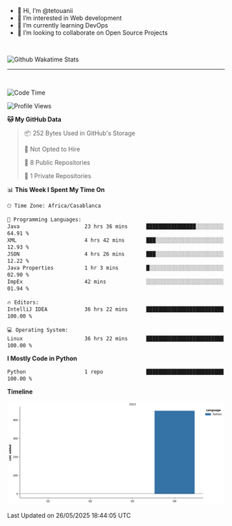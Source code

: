 - 👋 Hi, I’m @tetouanii
- 👀 I’m interested in Web development
- 🌱 I’m currently learning DevOps
- 💞️ I’m looking to collaborate on Open Source Projects

<br/>


![Github Wakatime Stats](https://github-readme-stats.vercel.app/api/wakatime/?username=@walidbosso&layout=compact&&theme=default&link="https://www.github.com/USERNAME/") 

--- 

<br/>


  
<!--START_SECTION:waka-->
![Code Time](http://img.shields.io/badge/Code%20Time-468%20hrs-blue)

![Profile Views](http://img.shields.io/badge/Profile%20Views-0-blue)

**🐱 My GitHub Data** 

> 📦 252 Bytes Used in GitHub's Storage 
 > 
> 🚫 Not Opted to Hire
 > 
> 📜 8 Public Repositories 
 > 
> 🔑 1 Private Repositories 
 > 
📊 **This Week I Spent My Time On** 

```text
🕑︎ Time Zone: Africa/Casablanca

💬 Programming Languages: 
Java                     23 hrs 36 mins      ████████████████░░░░░░░░░   64.91 % 
XML                      4 hrs 42 mins       ███░░░░░░░░░░░░░░░░░░░░░░   12.93 % 
JSON                     4 hrs 26 mins       ███░░░░░░░░░░░░░░░░░░░░░░   12.22 % 
Java Properties          1 hr 3 mins         █░░░░░░░░░░░░░░░░░░░░░░░░   02.90 % 
ImpEx                    42 mins             ░░░░░░░░░░░░░░░░░░░░░░░░░   01.94 % 

🔥 Editors: 
IntelliJ IDEA            36 hrs 22 mins      █████████████████████████   100.00 % 

💻 Operating System: 
Linux                    36 hrs 22 mins      █████████████████████████   100.00 % 
```

**I Mostly Code in Python** 

```text
Python                   1 repo              █████████████████████████   100.00 % 
```



**Timeline**

![Lines of Code chart](https://raw.githubusercontent.com/tetouanii/tetouanii/main/assets/bar_graph.png)


 Last Updated on 26/05/2025 18:44:05 UTC
<!--END_SECTION:waka-->
